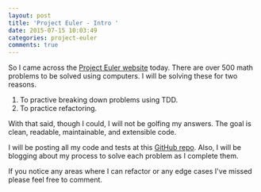 ```yaml
---
layout: post
title: 'Project Euler - Intro '
date: 2015-07-15 10:03:49
categories: project-euler
comments: true
---
```

So I came across the [Project Euler website][project-euler] today. There are over 500 math problems to be solved using computers. I will be solving these for two reasons. 

1. To practive breaking down problems using TDD.
2. To practice refactoring. 

With that said, though I could, I will not be golfing my answers. The goal is clean, readable, maintainable, and extensible code.

I will be posting all my code and tests at this [GitHub repo][gh-pe]. Also, I will be blogging about my process to solve each problem as I complete them.

If you notice any areas where I can refactor or any edge cases I've missed please feel free to comment.

[project-euler]:http://projecteuler.net/
[gh-pe]:https://github.com/mlongerich/project_euler
